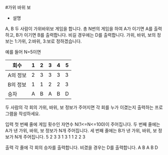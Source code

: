 #가위 바위 보 
- 설명

A, B 두 사람이 가위바위보 게임을 합니다. 총 N번의 게임을 하여 A가 이기면 A를 출력하고, B가 이기면 B를 출력합니다.
비길 경우에는 D를 출력합니다. 가위, 바위, 보의 정보는 1:가위, 2:바위, 3:보로 정하겠습니다.

예를 들어 N=5이면

| 회수    | 1   | 2   | 3   | 4   | 5   |
|-------|-----|-----|-----|-----|-----|
| A의 정보 | 2   | 3   | 3   | 3   | 3   |
| B의 정보 | 1   | 1   | 2   | 2   | 3   |
| 승자    | A   | B   | A   | B   | D   |

두 사람의 각 회의 가위, 바위, 보 정보가 주어지면 각 회를 누가 이겼는지 출력하는 프로그램을 작성하세요.

입력
첫 번째 줄에 게임 횟수인 자연수 N(1<=N<=100)이 주어집니다.
두 번째 줄에는 A가 낸 가위, 바위, 보 정보가 N개 주어집니다.
세 번째 줄에는 B가 낸 가위, 바위, 보 정보가 N개 주어집니다.
5
2 3 3 1 3
1 1 2 2 3

출력
각 줄에 각 회의 승자를 출력합니다. 비겼을 경우는 D를 출력합니다.
A
B
A
B
D

